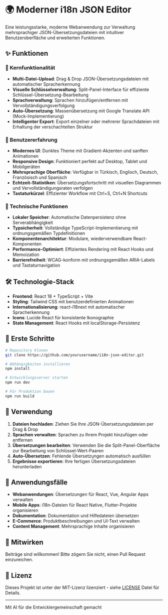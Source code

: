 # 🌍 Moderner i18n JSON Editor

Eine leistungsstarke, moderne Webanwendung zur Verwaltung mehrsprachiger JSON-Übersetzungsdateien mit intuitiver Benutzeroberfläche und erweiterten Funktionen.

## ✨ Funktionen

### 🚀 Kernfunktionalität
- **Multi-Datei-Upload**: Drag & Drop JSON-Übersetzungsdateien mit automatischer Spracherkennung
- **Visuelle Schlüsselverwaltung**: Split-Panel-Interface für effiziente Schlüssel-Übersetzung-Bearbeitung
- **Sprachverwaltung**: Sprachen hinzufügen/entfernen mit Vervollständigungsverfolgung
- **Auto-Übersetzung**: Massenübersetzung mit Google Translate API (Mock-Implementierung)
- **Intelligenter Export**: Export einzelner oder mehrerer Sprachdateien mit Erhaltung der verschachtelten Struktur

### 🎨 Benutzererfahrung
- **Modernes UI**: Dunkles Theme mit Gradient-Akzenten und sanften Animationen
- **Responsive Design**: Funktioniert perfekt auf Desktop, Tablet und Mobilgeräten
- **Mehrsprachige Oberfläche**: Verfügbar in Türkisch, Englisch, Deutsch, Französisch und Spanisch
- **Echtzeit-Statistiken**: Übersetzungsfortschritt mit visuellen Diagrammen und Vervollständigungsraten verfolgen
- **Tastaturkürzel**: Effizienter Workflow mit Ctrl+S, Ctrl+N Shortcuts

### 🔧 Technische Funktionen
- **Lokaler Speicher**: Automatische Datenpersistenz ohne Serverabhängigkeit
- **Typsicherheit**: Vollständige TypeScript-Implementierung mit ordnungsgemäßen Typdefinitionen
- **Komponentenarchitektur**: Modulare, wiederverwendbare React-Komponenten
- **Performance-Optimiert**: Effizientes Rendering mit React Hooks und Memoization
- **Barrierefreiheit**: WCAG-konform mit ordnungsgemäßen ARIA-Labels und Tastaturnavigation

## 🛠️ Technologie-Stack

- **Frontend**: React 18 + TypeScript + Vite
- **Styling**: Tailwind CSS mit benutzerdefinierten Animationen
- **Internationalisierung**: react-i18next mit automatischer Spracherkennung
- **Icons**: Lucide React für konsistente Ikonographie
- **State Management**: React Hooks mit localStorage-Persistenz

## 🚀 Erste Schritte

```bash
# Repository klonen
git clone https://github.com/yourusername/i18n-json-editor.git

# Abhängigkeiten installieren
npm install

# Entwicklungsserver starten
npm run dev

# Für Produktion bauen
npm run build
```

## 📱 Verwendung

1. **Dateien hochladen**: Ziehen Sie Ihre JSON-Übersetzungsdateien per Drag & Drop
2. **Sprachen verwalten**: Sprachen zu Ihrem Projekt hinzufügen oder entfernen
3. **Übersetzungen bearbeiten**: Verwenden Sie die Split-Panel-Oberfläche zur Bearbeitung von Schlüssel-Wert-Paaren
4. **Auto-Übersetzen**: Fehlende Übersetzungen automatisch ausfüllen
5. **Ergebnisse exportieren**: Ihre fertigen Übersetzungsdateien herunterladen

## 🎯 Anwendungsfälle

- **Webanwendungen**: Übersetzungen für React, Vue, Angular Apps verwalten
- **Mobile Apps**: i18n-Dateien für React Native, Flutter-Projekte organisieren
- **Dokumentation**: Dokumentation und Hilfedateien übersetzen
- **E-Commerce**: Produktbeschreibungen und UI-Text verwalten
- **Content Management**: Mehrsprachige Inhalte organisieren

## 🤝 Mitwirken

Beiträge sind willkommen! Bitte zögern Sie nicht, einen Pull Request einzureichen.

## 📄 Lizenz

Dieses Projekt ist unter der MIT-Lizenz lizenziert - siehe [LICENSE](LICENSE) Datei für Details.

---

Mit AI für die Entwicklergemeinschaft gemacht
